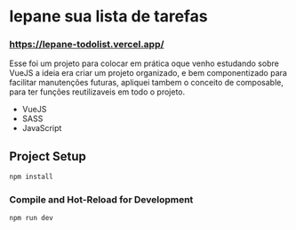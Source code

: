 # lepane sua lista de tarefas
### https://lepane-todolist.vercel.app/

Esse foi um projeto para colocar em prática oque venho estudando sobre VueJS
a ideia era criar um projeto organizado, e bem componentizado para facilitar manutenções futuras,
apliquei tambem o conceito de composable, para ter funçôes reutilizaveis em todo o projeto.

- VueJS
- SASS
- JavaScript


## Project Setup

```sh
npm install
```

### Compile and Hot-Reload for Development

```sh
npm run dev
```
